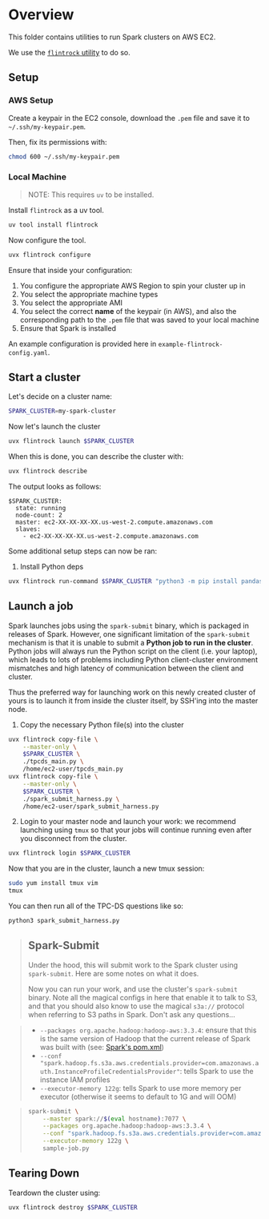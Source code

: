 # Overview

This folder contains utilities to run Spark clusters on AWS EC2.

We use the [`flintrock` utility](https://github.com/nchammas/flintrock) to do so.

## Setup

### AWS Setup

Create a keypair in the EC2 console, download the `.pem` file and save it to `~/.ssh/my-keypair.pem`.

Then, fix its permissions with:

```bash
chmod 600 ~/.ssh/my-keypair.pem
```

### Local Machine

> NOTE: This requires `uv` to be installed.

Install `flintrock` as a uv tool.

```bash
uv tool install flintrock
```

Now configure the tool.

```bash
uvx flintrock configure
```

Ensure that inside your configuration:

1. You configure the appropriate AWS Region to spin your cluster up in
2. You select the appropriate machine types
3. You select the appropriate AMI
4. You select the correct **name** of the keypair (in AWS), and also the corresponding path to the `.pem` file that was saved to your local machine
5. Ensure that Spark is installed

An example configuration is provided here in `example-flintrock-config.yaml`.

## Start a cluster

Let's decide on a cluster name:

```bash
SPARK_CLUSTER=my-spark-cluster
```

Now let's launch the cluster

```bash
uvx flintrock launch $SPARK_CLUSTER
```

When this is done, you can describe the cluster with:

```bash
uvx flintrock describe
```

The output looks as follows:

```
$SPARK_CLUSTER:
  state: running
  node-count: 2
  master: ec2-XX-XX-XX-XX.us-west-2.compute.amazonaws.com
  slaves:
    - ec2-XX-XX-XX-XX.us-west-2.compute.amazonaws.com
```

Some additional setup steps can now be ran:

1. Install Python deps

```bash
uvx flintrock run-command $SPARK_CLUSTER "python3 -m pip install pandas"
```

## Launch a job

Spark launches jobs using the `spark-submit` binary, which is packaged in releases of Spark. However, one significant limitation of the `spark-submit`
mechanism is that it is unable to submit a **Python job to run in the cluster**. Python jobs will always run the Python script on the client (i.e. your laptop),
which leads to lots of problems including Python client-cluster environment mismatches and high latency of communication between the client and cluster.

Thus the preferred way for launching work on this newly created cluster of yours is to launch it from inside the cluster itself, by SSH'ing into the master node.

1. Copy the necessary Python file(s) into the cluster

```bash
uvx flintrock copy-file \
    --master-only \
    $SPARK_CLUSTER \
    ./tpcds_main.py \
    /home/ec2-user/tpcds_main.py
uvx flintrock copy-file \
    --master-only \
    $SPARK_CLUSTER \
    ./spark_submit_harness.py \
    /home/ec2-user/spark_submit_harness.py
```

2. Login to your master node and launch your work: we recommend launching using `tmux` so that your jobs will continue running even after you disconnect from the cluster.

```bash
uvx flintrock login $SPARK_CLUSTER
```

Now that you are in the cluster, launch a new tmux session:

```bash
sudo yum install tmux vim
tmux
```

You can then run all of the TPC-DS questions like so:

```bash
python3 spark_submit_harness.py
```

> ## Spark-Submit
> Under the hood, this will submit work to the Spark cluster using `spark-submit`. Here are some notes on what it does.
> 
> Now you can run your work, and use the cluster's `spark-submit` binary. Note all the magical configs in here that enable it to talk to S3, and that
> you should also know to use the magical `s3a://` protocol when referring to S3 paths in Spark. Don't ask any questions...

> * `--packages org.apache.hadoop:hadoop-aws:3.3.4`: ensure that this is the same version of Hadoop that the current release of Spark was built with (see: [Spark's pom.xml](https://github.com/apache/spark/blob/v3.5.4/pom.xml))
> * `--conf "spark.hadoop.fs.s3a.aws.credentials.provider=com.amazonaws.auth.InstanceProfileCredentialsProvider"`: tells Spark to use the instance IAM profiles
> * `--executor-memory 122g`: tells Spark to use more memory per executor (otherwise it seems to default to 1G and will OOM)

> ```bash
> spark-submit \
>     --master spark://$(eval hostname):7077 \
>     --packages org.apache.hadoop:hadoop-aws:3.3.4 \
>     --conf "spark.hadoop.fs.s3a.aws.credentials.provider=com.amazonaws.auth.InstanceProfileCredentialsProvider" \
>     --executor-memory 122g \
>     sample-job.py
> ```

## Tearing Down

Teardown the cluster using:

```bash
uvx flintrock destroy $SPARK_CLUSTER
```
